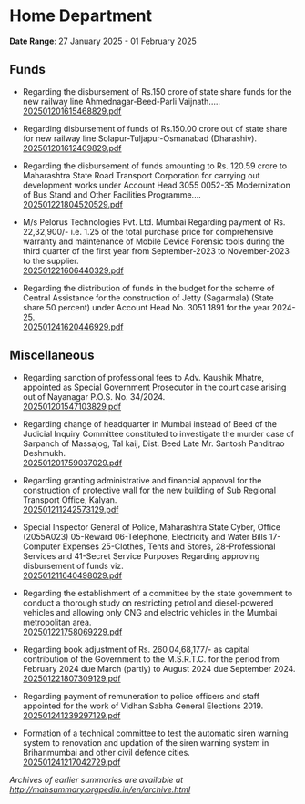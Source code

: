 # Home Department

**Date Range**: 27 January 2025 - 01 February 2025


## Funds
- Regarding the disbursement of Rs.150 crore of state share funds for the new railway line Ahmednagar-Beed-Parli Vaijnath.....\
  [202501201615468829.pdf](https://gr.maharashtra.gov.in/Site/Upload/Government%20Resolutions/English/202501201615468829.pdf)

- Regarding disbursement of funds of Rs.150.00 crore out of state share for new railway line Solapur-Tuljapur-Osmanabad (Dharashiv).\
  [202501201612409829.pdf](https://gr.maharashtra.gov.in/Site/Upload/Government%20Resolutions/English/202501201612409829.pdf)

- Regarding the disbursement of funds amounting to Rs. 120.59 crore to Maharashtra State Road Transport Corporation for carrying out development works under Account Head 3055 0052-35 Modernization of Bus Stand and Other Facilities Programme....\
  [202501221804520529.pdf](https://gr.maharashtra.gov.in/Site/Upload/Government%20Resolutions/English/202501221804520529.pdf)

- M/s Pelorus Technologies Pvt. Ltd. Mumbai Regarding payment of Rs. 22,32,900/- i.e. 1.25 of the total purchase price for comprehensive warranty and maintenance of Mobile Device Forensic tools during the third quarter of the first year from September-2023 to November-2023 to the supplier.\
  [202501221606440329.pdf](https://gr.maharashtra.gov.in/Site/Upload/Government%20Resolutions/English/202501221606440329.pdf)

- Regarding the distribution of funds in the budget for the scheme of Central Assistance for the construction of Jetty (Sagarmala) (State share 50 percent) under Account Head No. 3051 1891 for the year 2024-25.\
  [202501241620446929.pdf](https://gr.maharashtra.gov.in/Site/Upload/Government%20Resolutions/English/202501241620446929.pdf)

## Miscellaneous
- Regarding sanction of professional fees to Adv. Kaushik Mhatre, appointed as Special Government Prosecutor in the court case arising out of Nayanagar P.O.S. No. 34/2024.\
  [202501201547103829.pdf](https://gr.maharashtra.gov.in/Site/Upload/Government%20Resolutions/English/202501201547103829.pdf)

- Regarding change of headquarter in Mumbai instead of Beed of the Judicial Inquiry Committee constituted to investigate the murder case of Sarpanch of Massajog, Tal kaij, Dist. Beed Late Mr. Santosh Panditrao Deshmukh.\
  [202501201759037029.pdf](https://gr.maharashtra.gov.in/Site/Upload/Government%20Resolutions/English/202501201759037029.pdf)

- Regarding granting administrative and financial approval for the construction of protective wall for the new building of Sub Regional Transport Office, Kalyan.\
  [202501211242573129.pdf](https://gr.maharashtra.gov.in/Site/Upload/Government%20Resolutions/English/202501211242573129.pdf)

- Special Inspector General of Police, Maharashtra State Cyber, Office (2055A023) 05-Reward 06-Telephone, Electricity and Water Bills 17-Computer Expenses 25-Clothes, Tents and Stores, 28-Professional Services and 41-Secret Service Purposes Regarding approving disbursement of funds viz.\
  [202501211640498029.pdf](https://gr.maharashtra.gov.in/Site/Upload/Government%20Resolutions/English/202501211640498029.pdf)

- Regarding the establishment of a committee by the state government to conduct a thorough study on restricting petrol and diesel-powered vehicles and allowing only CNG and electric vehicles in the Mumbai metropolitan area.\
  [202501221758069229.pdf](https://gr.maharashtra.gov.in/Site/Upload/Government%20Resolutions/English/202501221758069229.pdf)

- Regarding book adjustment of Rs. 260,04,68,177/- as capital contribution of the Government to the M.S.R.T.C.  for the period from February 2024 due March (partly) to August 2024 due September 2024.\
  [202501221807309129.pdf](https://gr.maharashtra.gov.in/Site/Upload/Government%20Resolutions/English/202501221807309129.pdf)

- Regarding payment of remuneration to police officers and staff appointed for the work of Vidhan Sabha General Elections 2019.\
  [202501241239297129.pdf](https://gr.maharashtra.gov.in/Site/Upload/Government%20Resolutions/English/202501241239297129.pdf)

- Formation of a technical committee to test the automatic siren warning system to renovation and updation of the siren warning system in Brihanmumbai and other civil defence cities.\
  [202501241217042729.pdf](https://gr.maharashtra.gov.in/Site/Upload/Government%20Resolutions/English/202501241217042729.pdf)


*Archives of earlier summaries are available at http://mahsummary.orgpedia.in/en/archive.html*